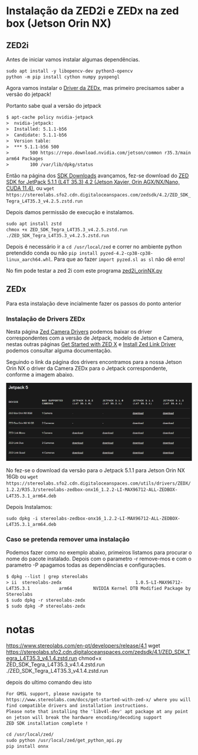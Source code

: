 # Instalação da ZED2i e ZEDx na zed box (Jetson Orin NX)
## ZED2i
Antes de iniciar vamos instalar algumas dependências.
```shell
sudo apt install -y libopencv-dev python3-opencv
python -m pip install cython numpy pyopengl
```

Agora vamos instalar o [Driver da ZEDx](https://www.stereolabs.com/en-pt/developers), mas primeiro precisamos saber a versão do jetpack!

Portanto sabe qual a versão do jetpack
``` shell
$ apt-cache policy nvidia-jetpack
>  nvidia-jetpack:
>  Installed: 5.1.1-b56
>  Candidate: 5.1.1-b56
>  Version table:
>  *** 5.1.1-b56 500
>        500 https://repo.download.nvidia.com/jetson/common r35.3/main arm64 Packages
>        100 /var/lib/dpkg/status
```

Então na página dos [SDK Downloads](https://www.stereolabs.com/en-pt/developers/release) avançamos, fez-se download do [ZED SDK for JetPack 5.1.1 (L4T 35.3) 4.2 (Jetson Xavier, Orin AGX/NX/Nano, CUDA 11.4)](https://stereolabs.sfo2.cdn.digitaloceanspaces.com/zedsdk/4.2/ZED_SDK_Tegra_L4T35.3_v4.2.5.zstd.run), ou `wget https://stereolabs.sfo2.cdn.digitaloceanspaces.com/zedsdk/4.2/ZED_SDK_Tegra_L4T35.3_v4.2.5.zstd.run`

Depois damos permissão de execução e instalamos.

``` shell
sudo apt install zstd
chmox +x ZED_SDK_Tegra_L4T35.3_v4.2.5.zstd.run
./ZED_SDK_Tegra_L4T35.3_v4.2.5.zstd.run
```
Depois é necessário ir a `cd /usr/local/zed` e correr no ambiente python pretendido conda ou não `pip install pyzed-4.2-cp38-cp38-linux_aarch64.whl`. Para que ao fazer `import pyzed.sl as sl` não dê erro!

No fim pode testar a zed 2i com este programa [zed2i_orinNX.py](./zed2i_orinNX.py)

## ZEDx
Para esta instalação deve incialmente fazer os passos do ponto anterior

### Instalação de Drivers ZEDx

Nesta página [Zed Camera Drivers](https://www.stereolabs.com/en-pt/developers/drivers) podemos baixar os driver correspondentes com a versão de Jetpack, modelo de Jetson e Camera, nestas outras páginas [Get Started with ZED X](https://www.stereolabs.com/docs/get-started-with-zed-x#setting-up-your-system-for-zed-x) e [Install Zed Link Driver](https://www.stereolabs.com/docs/get-started-with-zed-link/install-the-drivers) podemos consultar alguma documentação.

Seguindo o link da página dos drivers encontramos para a nossa Jetson Orin NX o driver da Camera ZEDx para o Jetpack correspondente, conforme a imagem abaixo.

<div align="center">
  <img src="./img/Zedx_drivers.jpg" width="650" />
</div>

No fez-se o download da versão para o Jetpack 5.1.1 para Jetson Orin NX 16Gb ou `wget https://stereolabs.sfo2.cdn.digitaloceanspaces.com/utils/drivers/ZEDX/1.2.2/R35.3/stereolabs-zedbox-onx16_1.2.2-LI-MAX96712-ALL-ZEDBOX-L4T35.3.1_arm64.deb`

Depois Instalamos: 
```shell
sudo dpkg -i stereolabs-zedbox-onx16_1.2.2-LI-MAX96712-ALL-ZEDBOX-L4T35.3.1_arm64.deb
```
### Caso se pretenda remover uma instalação 

Podemos fazer como no exemplo abaixo, primeiros listamos para procurar o nome do pacote instalado. Depois com o parametro -r remove-mos e com o parametro -P apagamos todas as dependências e configurações.
```shell
$ dpkg --list | grep stereolabs
> ii  stereolabs-zedx                            1.0.5-LI-MAX96712-L4T35.3.1           arm64        NVIDIA Kernel DTB Modified Package by Stereolabs
$ sudo dpkg -r stereolabs-zedx
$ sudo dpkg -P stereolabs-zedx
```

# notas
https://www.stereolabs.com/en-pt/developers/release/4.1
wget https://stereolabs.sfo2.cdn.digitaloceanspaces.com/zedsdk/4.1/ZED_SDK_Tegra_L4T35.3_v4.1.4.zstd.run
chmod+x ZED_SDK_Tegra_L4T35.3_v4.1.4.zstd.run
./ZED_SDK_Tegra_L4T35.3_v4.1.4.zstd.run

depois do ultimo comando deu isto

```shell
For GMSL support, please navigate to https://www.stereolabs.com/docs/get-started-with-zed-x/ where you will find compatible drivers and installation instructions.
Please note that installing the 'libv4l-dev' apt package at any point on jetson will break the hardware encoding/decoding support
ZED SDK installation complete !
```
``` shell
cd /usr/local/zed/
sudo python /usr/local/zed/get_python_api.py
pip install onnx
```
